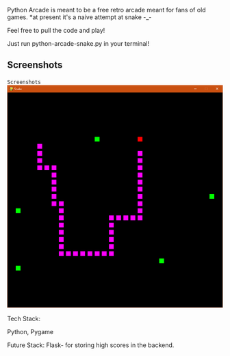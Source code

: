 Python Arcade is meant to be a free retro arcade meant for fans of old games.
\*at present it's a naive attempt at snake -\_-

Feel free to pull the code and play!

Just run python-arcade-snake.py in your terminal!

## Screenshots
`Screenshots`
![Login](./images/snek.png)


Tech Stack:

Python,
Pygame

Future Stack:
Flask- for storing high scores in the backend.
